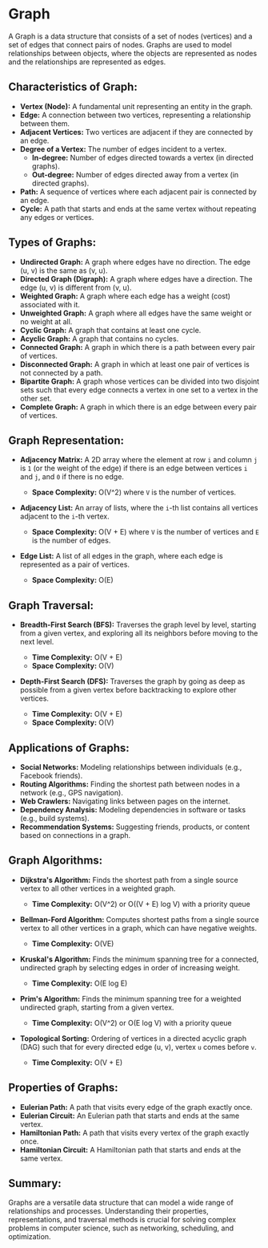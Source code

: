 # Graph

A Graph is a data structure that consists of a set of nodes (vertices) and a set of edges that connect pairs of nodes. Graphs are used to model relationships between objects, where the objects are represented as nodes and the relationships are represented as edges.

## Characteristics of Graph:
- **Vertex (Node):** A fundamental unit representing an entity in the graph.
- **Edge:** A connection between two vertices, representing a relationship between them.
- **Adjacent Vertices:** Two vertices are adjacent if they are connected by an edge.
- **Degree of a Vertex:** The number of edges incident to a vertex.
  - **In-degree:** Number of edges directed towards a vertex (in directed graphs).
  - **Out-degree:** Number of edges directed away from a vertex (in directed graphs).
- **Path:** A sequence of vertices where each adjacent pair is connected by an edge.
- **Cycle:** A path that starts and ends at the same vertex without repeating any edges or vertices.

## Types of Graphs:
- **Undirected Graph:** A graph where edges have no direction. The edge (u, v) is the same as (v, u).
- **Directed Graph (Digraph):** A graph where edges have a direction. The edge (u, v) is different from (v, u).
- **Weighted Graph:** A graph where each edge has a weight (cost) associated with it.
- **Unweighted Graph:** A graph where all edges have the same weight or no weight at all.
- **Cyclic Graph:** A graph that contains at least one cycle.
- **Acyclic Graph:** A graph that contains no cycles.
- **Connected Graph:** A graph in which there is a path between every pair of vertices.
- **Disconnected Graph:** A graph in which at least one pair of vertices is not connected by a path.
- **Bipartite Graph:** A graph whose vertices can be divided into two disjoint sets such that every edge connects a vertex in one set to a vertex in the other set.
- **Complete Graph:** A graph in which there is an edge between every pair of vertices.

## Graph Representation:
- **Adjacency Matrix:** A 2D array where the element at row `i` and column `j` is `1` (or the weight of the edge) if there is an edge between vertices `i` and `j`, and `0` if there is no edge.
  - **Space Complexity:** O(V^2) where `V` is the number of vertices.
  
- **Adjacency List:** An array of lists, where the `i`-th list contains all vertices adjacent to the `i`-th vertex.
  - **Space Complexity:** O(V + E) where `V` is the number of vertices and `E` is the number of edges.
  
- **Edge List:** A list of all edges in the graph, where each edge is represented as a pair of vertices.
  - **Space Complexity:** O(E)

## Graph Traversal:
- **Breadth-First Search (BFS):** Traverses the graph level by level, starting from a given vertex, and exploring all its neighbors before moving to the next level.
  - **Time Complexity:** O(V + E)
  - **Space Complexity:** O(V)
  
- **Depth-First Search (DFS):** Traverses the graph by going as deep as possible from a given vertex before backtracking to explore other vertices.
  - **Time Complexity:** O(V + E)
  - **Space Complexity:** O(V)

## Applications of Graphs:
- **Social Networks:** Modeling relationships between individuals (e.g., Facebook friends).
- **Routing Algorithms:** Finding the shortest path between nodes in a network (e.g., GPS navigation).
- **Web Crawlers:** Navigating links between pages on the internet.
- **Dependency Analysis:** Modeling dependencies in software or tasks (e.g., build systems).
- **Recommendation Systems:** Suggesting friends, products, or content based on connections in a graph.

## Graph Algorithms:
- **Dijkstra's Algorithm:** Finds the shortest path from a single source vertex to all other vertices in a weighted graph.
  - **Time Complexity:** O(V^2) or O((V + E) log V) with a priority queue
  
- **Bellman-Ford Algorithm:** Computes shortest paths from a single source vertex to all other vertices in a graph, which can have negative weights.
  - **Time Complexity:** O(VE)
  
- **Kruskal's Algorithm:** Finds the minimum spanning tree for a connected, undirected graph by selecting edges in order of increasing weight.
  - **Time Complexity:** O(E log E)
  
- **Prim's Algorithm:** Finds the minimum spanning tree for a weighted undirected graph, starting from a given vertex.
  - **Time Complexity:** O(V^2) or O(E log V) with a priority queue
  
- **Topological Sorting:** Ordering of vertices in a directed acyclic graph (DAG) such that for every directed edge (u, v), vertex `u` comes before `v`.
  - **Time Complexity:** O(V + E)

## Properties of Graphs:
- **Eulerian Path:** A path that visits every edge of the graph exactly once.
- **Eulerian Circuit:** An Eulerian path that starts and ends at the same vertex.
- **Hamiltonian Path:** A path that visits every vertex of the graph exactly once.
- **Hamiltonian Circuit:** A Hamiltonian path that starts and ends at the same vertex.

## Summary:
Graphs are a versatile data structure that can model a wide range of relationships and processes. Understanding their properties, representations, and traversal methods is crucial for solving complex problems in computer science, such as networking, scheduling, and optimization.

